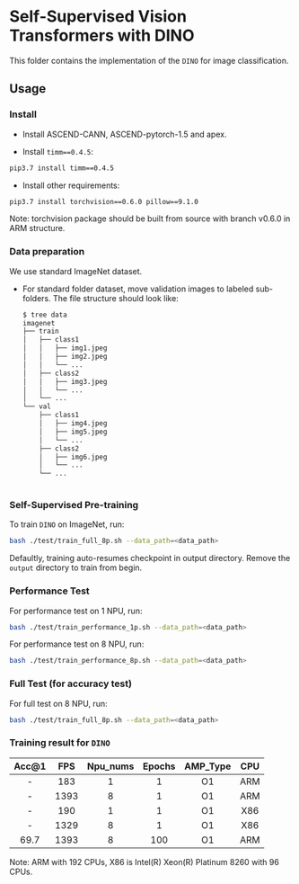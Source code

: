 # Self-Supervised Vision Transformers with DINO

This folder contains the implementation of the `DINO` for image classification.

## Usage

### Install

- Install ASCEND-CANN, ASCEND-pytorch-1.5 and apex.

- Install `timm==0.4.5`:

```bash
pip3.7 install timm==0.4.5
```

- Install other requirements:

```bash
pip3.7 install torchvision==0.6.0 pillow==9.1.0
```
Note: torchvision package should be built from source with branch v0.6.0 in ARM structure.

### Data preparation

We use standard ImageNet dataset.

- For standard folder dataset, move validation images to labeled sub-folders. The file structure should look like:
  ```bash
  $ tree data
  imagenet 
  ├── train
  │   ├── class1
  │   │   ├── img1.jpeg
  │   │   ├── img2.jpeg
  │   │   └── ...
  │   ├── class2
  │   │   ├── img3.jpeg
  │   │   └── ...
  │   └── ...
  └── val
      ├── class1
      │   ├── img4.jpeg
      │   ├── img5.jpeg
      │   └── ...
      ├── class2
      │   ├── img6.jpeg
      │   └── ...
      └── ...
 
  ```

### Self-Supervised Pre-training

To train `DINO` on ImageNet, run:

```bash
bash ./test/train_full_8p.sh --data_path=<data_path>
```
Defaultly, training auto-resumes checkpoint in output directory. Remove the `output` directory to train from begin.

### Performance Test
For performance test on 1 NPU, run:

```bash
bash ./test/train_performance_1p.sh --data_path=<data_path>
```

For performance test on 8 NPU, run:

```bash
bash ./test/train_performance_8p.sh --data_path=<data_path>
```

### Full Test (for accuracy test)

For full test on 8 NPU, run:

```bash
bash ./test/train_full_8p.sh --data_path=<data_path>
```

### Training result for `DINO`

| Acc@1    | FPS       | Npu_nums | Epochs   | AMP_Type | CPU |
| :------: | :------:  | :------: | :------: | :------: |:------:|
| -        | 183      | 1        | 1        | O1       | ARM |
| -        | 1393      | 8        | 1        | O1       | ARM |
| -        | 190       | 1        | 1        | O1       | X86 |
| -        | 1329      | 8        | 1        | O1       | X86 |
| 69.7     | 1393      | 8        | 100      | O1       | ARM |

Note: ARM with 192 CPUs, X86 is Intel(R) Xeon(R) Platinum 8260 with 96 CPUs.